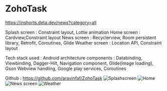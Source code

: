 # ZohoTask
https://inshorts.deta.dev/news?category=all

Splash screen : Constraint layout, Lottie animation
Home screen : Cardview,Constraint layout
News screen : Recyclerview, Room persistent library, Retrofit, Coroutines, Glide
Weather screen : Location API, Constraint layout

Tech stack used : 
    Android architecture components : 
            Databinding, Viewbinding, Dagger-Hilt, Navigation component, Glide(Image loading), Gson
            Webview handling, Google play services, Coroutines

Github : https://github.com/aravinfaf/ZohoTask
![Splashscreen](https://user-images.githubusercontent.com/20335727/188070274-023e893a-a152-4e45-adc0-58edcf5065ea.jpg)
![Home](https://user-images.githubusercontent.com/20335727/188070287-f67c0215-f23b-4748-8dc6-9cd18cfb8615.jpg)
![News screen](https://user-images.githubusercontent.com/20335727/188070294-67c6ebec-5f5d-4ae4-9013-ad3e8ddfdb86.jpg)
![Weather](https://user-images.githubusercontent.com/20335727/188070313-8218ef08-5cdc-48d0-bf2c-d73fcefb9e9c.jpg)
